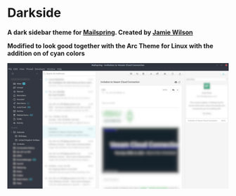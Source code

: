 # Darkside
**A dark sidebar theme for [Mailspring](https://getmailspring.com). Created by [Jamie Wilson](http://jamiewilson.io)**

**Modified to look good together with the Arc Theme for Linux with the addition on of cyan colors**

![Screenshot](screenshot_mailspring_arccyantheme.png)
